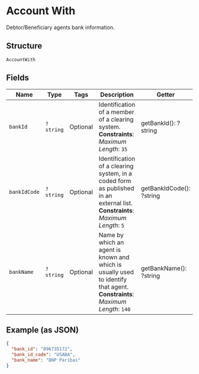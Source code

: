 
# Account With

Debtor/Beneficiary agents bank information.

## Structure

`AccountWith`

## Fields

| Name | Type | Tags | Description | Getter | Setter |
|  --- | --- | --- | --- | --- | --- |
| `bankId` | `?string` | Optional | Identification of a member of a clearing system.<br>**Constraints**: *Maximum Length*: `35` | getBankId(): ?string | setBankId(?string bankId): void |
| `bankIdCode` | `?string` | Optional | Identification of a clearing system, in a coded form as published in an external list.<br>**Constraints**: *Maximum Length*: `5` | getBankIdCode(): ?string | setBankIdCode(?string bankIdCode): void |
| `bankName` | `?string` | Optional | Name by which an agent is known and which is usually used to identify that agent.<br>**Constraints**: *Maximum Length*: `140` | getBankName(): ?string | setBankName(?string bankName): void |

## Example (as JSON)

```json
{
  "bank_id": "096735172",
  "bank_id_code": "USABA",
  "bank_name": "BNP Paribas"
}
```

